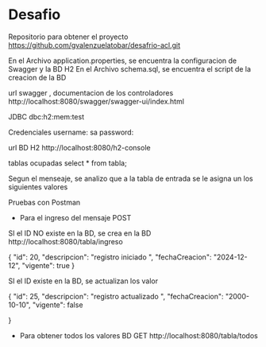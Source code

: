 # Desafio

Repositorio para obtener el proyecto
https://github.com/gvalenzuelatobar/desafrio-acl.git

En el Archivo application.properties, se encuentra la configuracion de Swagger y la BD H2
En el Archivo schema.sql, se encuentra el script de la creacion de la BD

url swagger , documentacion de los controladores
http://localhost:8080/swagger/swagger-ui/index.html

JDBC 
dbc:h2:mem:test

Credenciales 
username: sa
password: 

url BD H2
http://localhost:8080/h2-console

tablas ocupadas
select * from tabla;



Segun el menseaje, se analizo que a la tabla  de entrada se le asigna un los siguientes valores 

Pruebas con Postman

- Para el ingreso del mensaje
POST

SI el ID NO existe en la BD, se crea en la BD
http://localhost:8080/tabla/ingreso

{
    "id": 20,
    "descripcion": "registro iniciado  ",
    "fechaCreacion": "2024-12-12",
    "vigente": true
}

SI el ID  existe en la BD, se actualizan los valor

{
    "id": 25,
    "descripcion": "registro actualizado ",
    "fechaCreacion": "2000-10-10",
    "vigente": false
    
}

- Para obtener todos los valores BD
GET
http://localhost:8080/tabla/todos




